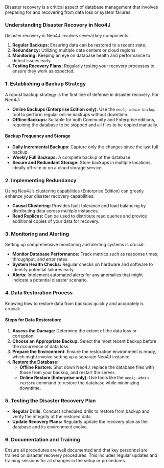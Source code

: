 Disaster recovery is a critical aspect of database management that involves preparing for and recovering from data loss or system failures. 

### Understanding Disaster Recovery in Neo4J

Disaster recovery in Neo4J involves several key components:
1. **Regular Backups:** Ensuring data can be restored to a recent state.
2. **Redundancy:** Utilizing multiple data centers or cloud regions.
3. **Monitoring:** Keeping an eye on database health and performance to detect issues early.
4. **Testing Recovery Plans:** Regularly testing your recovery processes to ensure they work as expected.

### 1. Establishing a Backup Strategy

A robust backup strategy is the first line of defense in disaster recovery. For Neo4J:

- **Online Backups (Enterprise Edition only):** Use the `neo4j-admin backup` tool to perform regular online backups without downtime.
- **Offline Backups:** Suitable for both Community and Enterprise editions, requiring the database to be stopped and all files to be copied manually.

#### Backup Frequency and Storage
- **Daily Incremental Backups:** Capture only the changes since the last full backup.
- **Weekly Full Backups:** A complete backup of the database.
- **Secure and Redundant Storage:** Store backups in multiple locations, ideally off-site or on a cloud storage service.

### 2. Implementing Redundancy

Using Neo4J’s clustering capabilities (Enterprise Edition) can greatly enhance your disaster recovery capabilities:

- **Causal Clustering:** Provides fault tolerance and load balancing by distributing data across multiple instances.
- **Read Replicas:** Can be used to distribute read queries and provide additional copies of your data for recovery.

### 3. Monitoring and Alerting

Setting up comprehensive monitoring and alerting systems is crucial:

- **Monitor Database Performance:** Track metrics such as response times, throughput, and error rates.
- **System Health Checks:** Regular checks on hardware and software to identify potential failures early.
- **Alerts:** Implement automated alerts for any anomalies that might indicate a potential disaster scenario.

### 4. Data Restoration Process

Knowing how to restore data from backups quickly and accurately is crucial:

#### Steps for Data Restoration:
1. **Assess the Damage:** Determine the extent of the data loss or corruption.
2. **Choose an Appropriate Backup:** Select the most recent backup before the occurrence of data loss.
3. **Prepare the Environment:** Ensure the restoration environment is ready, which might involve setting up a separate Neo4J instance.
4. **Restore the Database:**
   - **Offline Restore:** Shut down Neo4J, replace the database files with those from your backup, and restart the server.
   - **Online Restore (Enterprise only):** Use tools like the `neo4j-admin restore` command to restore the database while minimizing downtime.

### 5. Testing the Disaster Recovery Plan

- **Regular Drills:** Conduct scheduled drills to restore from backup and verify the integrity of the restored data.
- **Update Recovery Plans:** Regularly update the recovery plan as the database and its environment evolve.

### 6. Documentation and Training

Ensure all procedures are well documented and that key personnel are trained on disaster recovery procedures. This includes regular updates and training sessions for all changes in the setup or procedures.
